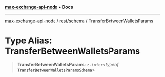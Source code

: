 [**max-exchange-api-node**](../../../README.md) • **Docs**

***

[max-exchange-api-node](../../../modules.md) / [rest/schema](../README.md) / TransferBetweenWalletsParams

# Type Alias: TransferBetweenWalletsParams

> **TransferBetweenWalletsParams**: `z.infer`\<*typeof* [`TransferBetweenWalletsParamsSchema`](../variables/TransferBetweenWalletsParamsSchema.md)\>
